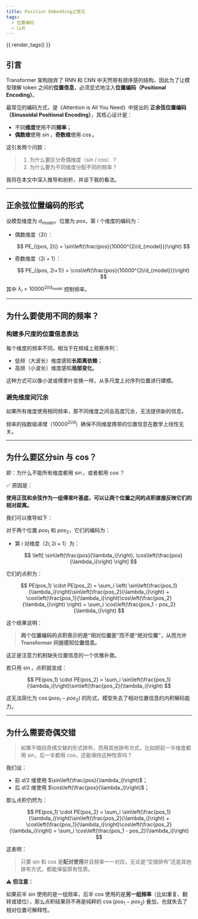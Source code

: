 ```yaml
---
title: Position Embedding之我见
tags:
  - 位置编码
  - LLM
---
```

{{ render_tags() }}


## 引言
Transformer 架构抛弃了 RNN 和 CNN 中天然带有顺序感的结构，因此为了让模型理解 token 之间的**位置信息**，必须显式地注入**位置编码（Positional Encoding）**。

最常见的编码方式，是《Attention is All You Need》中提出的 **正余弦位置编码（Sinusoidal Positional Encoding）**，其核心设计是：

* 不同**维度**使用不同**频率**；
* **偶数维**使用 $\sin$，**奇数维**使用 $\cos$。

这引发两个问题：

> 1. 为什么要区分奇偶维度（sin / cos）？
> 2. 为什么要为不同维度分配不同的频率？

我将在本文中深入推导和剖析，并谈下我的看法。

---

## 正余弦位置编码的形式

设模型维度为 $d_{model}$，位置为 $pos$，第 $i$ 个维度的编码为：

* 偶数维度（$2i$）：

  $$
  PE_{(pos, 2i)} = \sin\left(\frac{pos}{10000^{2i/d_{model}}}\right)
  $$

* 奇数维度（$2i+1$）：

  $$
  PE_{(pos, 2i+1)} = \cos\left(\frac{pos}{10000^{2i/d_{model}}}\right)
  $$

其中 $\lambda_i = 10000^{2i/d_{model}}$ 控制频率。

---

## 为什么要使用不同的频率？

###  **构建多尺度的位置信息表达**

每个维度的频率不同，相当于在频域上观察序列：

* 低频（大波长）维度感知**长距离依赖**；
* 高频（小波长）维度感知**局部变化**。

这种方式可以像小波或傅里叶变换一样，从多尺度上对序列位置进行建模。

###  **避免维度间冗余**

如果所有维度使用相同频率，那不同维度之间会高度冗余，无法提供新的信息。

频率的指数级递增（$10000^{2i/d}$）确保不同维度携带的位置信息在数学上线性无关。

---

## 为什么要区分sin 与 cos？

即：为什么不能所有维度都用 $\sin$，或者都用 $\cos$？

✅ 原因是：

**使用正弦和余弦作为一组傅里叶基底，可以让两个位置之间的点积直接反映它们的相对距离。**

我们可以推导如下：

对于两个位置 $pos_1$ 和 $pos_2$，它们的编码为：

* 第 $i$ 对维度（$2i, 2i+1$）为：

  $$
  \left[ \sin\left(\frac{pos}{\lambda_i}\right), \cos\left(\frac{pos}{\lambda_i}\right) \right]
  $$

它们的点积为：

$$
PE(pos_1) \cdot PE(pos_2)
= \sum_i \left( \sin\left(\frac{pos_1}{\lambda_i}\right)\sin\left(\frac{pos_2}{\lambda_i}\right) + \cos\left(\frac{pos_1}{\lambda_i}\right)\cos\left(\frac{pos_2}{\lambda_i}\right) \right)
= \sum_i \cos\left(\frac{pos_1 - pos_2}{\lambda_i}\right)
$$

这个结果说明：

> **两个位置编码的点积表示的是“相对位置差”而不是“绝对位置”，从而允许 Transformer 间接感知位置信息。**

这正是注意力机制缺失位置信息的一个优雅补救。

若只用 $\sin$，点积就变成：

$$
PE(pos_1) \cdot PE(pos_2) = \sum_i \sin\left(\frac{pos_1}{\lambda_i}\right)\sin\left(\frac{pos_2}{\lambda_i}\right)
$$

这无法简化为 $\cos(pos_1 - pos_2)$ 的形式，模型失去了相对位置信息的内积解码能力。

---

## 为什么需要奇偶交错


> 如果不暗招奇偶交替的形式排布，而用其他排布方式，比如把前一半维度都用 sin，后一半都用 cos，还能保持这种性质吗？

我们设：

* 前 $d/2$ 维使用 $\sin\left(\frac{pos}{\lambda_i}\right)$；
* 后 $d/2$ 维使用 $\cos\left(\frac{pos}{\lambda_i}\right)$；

那么点积仍然为：

$$
PE(pos_1) \cdot PE(pos_2) = \sum_i \sin\left(\frac{pos_1}{\lambda_i}\right)\sin\left(\frac{pos_2}{\lambda_i}\right) + \cos\left(\frac{pos_1}{\lambda_i}\right)\cos\left(\frac{pos_2}{\lambda_i}\right) = \sum_i \cos\left(\frac{pos_1 - pos_2}{\lambda_i}\right)
$$

这表明：

> 只要 sin 和 cos 是**配对使用**并且频率一一对应，无论是“交错排布”还是其他排布方式，都能保留原有性质。

**⚠️ 但注意：**

如果前半 sin 使用的是一组频率，后半 cos 使用的是**另一组频率**（比如重复、翻转或错位），那么点积结果将不再是纯粹的 $\cos(pos_1 - pos_2)$ 叠加，也就失去了相对位置可解释性。


